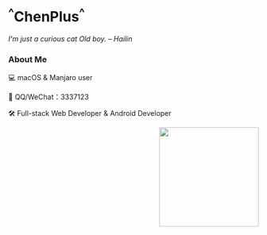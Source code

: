 # <sup>^</sup>ChenPlus<sup>^<sup></sup>

*I'm just a curious cat Old boy. – Hailin*

### About Me

💻 macOS & Manjaro user

📲 QQ/WeChat：3337123

🛠 Full-stack Web Developer & Android Developer
 <!--https://user-images.githubusercontent.com/5713670/87202985-820dcb80-c2b6-11ea-9f56-7ec461c497c3.gif-->
<img align='right' src='https://octodex.github.com/images/hula_loop_octodex03.gif' width='200"'>
